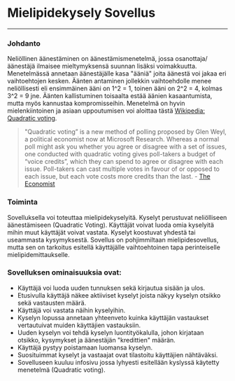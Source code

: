 # Mielipidekysely Sovellus
---


### Johdanto

Neliöllinen äänestäminen on äänestämismenetelmä, jossa osanottaja/äänestäjä ilmaisee mieltymyksensä suunnan lisäksi voimakkuutta. Menetelmässä annetaan äänestäjälle kasa "ääniä" joita äänestä voi jakaa eri vaihtoehtojen kesken. Äänten antaminen jollekkin vaihtoehdolle menee neliöllisesti eli ensimmäinen ääni on 1^2 = 1, toinen ääni on 2^2 = 4, kolmas 3^2 = 9 jne. Äänten kallistuminen toisaalta estää äänien kasaantumista, mutta myös kannustaa kompromisseihin. Menetelmä on hyvin mielenkiintoinen ja asiaan uppoutumisen voi aloittaa tästä [Wikipedia: Quadratic voting](https://en.wikipedia.org/wiki/Quadratic_voting).

>"Quadratic voting” is a new method of polling proposed by Glen Weyl, a political economist now at Microsoft Research. Whereas a normal poll might ask you whether you agree or disagree with a set of issues, one conducted with quadratic voting gives poll-takers a budget of “voice credits”, which they can spend to agree or disagree with each issue. Poll-takers can cast multiple votes in favour of or opposed to each issue, but each vote costs more credits than the last. - [The Economist](https://www.economist.com/interactive/2021/12/18/quadratic-voting)


### Toiminta

Sovelluksella voi toteuttaa mielipidekyselyitä. Kyselyt perustuvat neliölliseen äänestämiseen (Quadratic Voting). Käyttäjät voivat luoda omia kyselyitä mihin muut käyttäjät voivat vastata. Kyselyt koostuvat yhdestä tai useammasta kysymyksestä. Sovellus on pohjimmiltaan mielipidesovellus, mutta sen on tarkoitus esitellä käyttäjälle vaihtoehtoinen tapa perinteiselle mielipidemittaukselle.


### Sovelluksen ominaisuuksia ovat:

- Käyttäjä voi luoda uuden tunnuksen sekä kirjautua sisään ja ulos.
- Etusivulla käyttäjä näkee aktiiviset kyselyt joista näkyy kyselyn otsikko sekä vastausten määrä.
- Käyttäjä voi vastata näihin kyselyihin.
- Kyselyn lopussa annetaan yhteenveto kuinka käyttäjän vastaukset vertautuivat muiden käyttäjien vastauksiin.
- Uuden kyselyn voi tehdä kyselyn luontityökalulla, johon kirjataan otsikko, kysymykset ja äänestäjän "kredittien" määrän.
- Käyttäjä pystyy poistamaan luomansa kyselyn.
- Suosituimmat kyselyt ja vastaajat ovat tilastoitu käyttäjien nähtäväksi.
- Sovelluseen kuuluu infosivu jossa lyhyesti esitellään kyslyssä käytetty menetelmä (Quadratic voting).